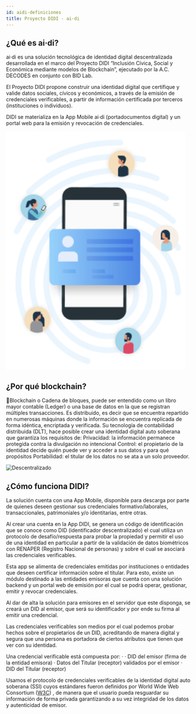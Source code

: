 ```yaml
---
id: aidi-definiciones
title: Proyecto DIDI - ai·di
---
```


## ¿Qué es ai·di?
ai·di es una solución tecnológica de identidad digital descentralizada desarrollada en el marco del Proyecto DIDI “Inclusión Cívica, Social y Económica mediante modelos de Blockchain”, ejecutado por la A.C. DECODES en conjunto con BID Lab.

El Proyecto DIDI propone construir una identidad digital que certifique y valide datos sociales, cívicos y económicos, a través de la emisión de credenciales verificables, a partir de información certificada por terceros (instituciones o individuos). 

DIDI se materializa en la App Mobile ai·di (portadocumentos digital) y un portal web para la emisión y revocación de credenciales.

![Credenciales](./images/credenciales.png)

## ¿Por qué blockchain?
Blockchain o Cadena de bloques, puede ser entendido como un libro mayor contable (Ledger) o una base de datos en la que se registran múltiples transacciones. Es distribuido, es decir que se encuentra repartido en numerosas máquinas donde la información se encuentra replicada de forma idéntica, encriptada y verificada. Su tecnología de contabilidad distribuida (DLT), hace posible crear una identidad digital auto soberana que garantiza los requisitos de:
Privacidad: la información permanece protegida contra la divulgación no intencional
Control: el propietario de la identidad decide quién puede ver y acceder a sus datos y para qué propósitos
Portabilidad: el titular de los datos no se ata a un solo proveedor.

![Descentralizado](./images/descentralizar.png)

## ¿Cómo funciona DIDI?
La solución cuenta con una App Mobile, disponible para descarga por parte de quienes deseen gestionar sus credenciales formativo/laborales, transaccionales, patrimoniales y/o identitarias, entre otras.

Al crear una cuenta en la App DIDI, se genera un código de identificación que se conoce como DID (identificador descentralizado) el cual utiliza un protocolo de desafío/respuesta para probar la propiedad y permitir el uso de una identidad en particular a partir de la validación de datos biométricos con RENAPER (Registro Nacional de personas) y sobre el cual se asociará las credenciales verificables. 

Esta app se alimenta de credenciales emitidas por instituciones o entidades que deseen certificar información sobre el titular. Para esto, existe un módulo destinado a las entidades emisoras que cuenta con una solución backend y un portal web de emisión por el cual se podrá operar, gestionar, emitir y revocar credenciales.

Al dar de alta la solución para emisores en el servidor que este disponga,  se creará un DID al emisor, que será su identificador y por ende su firma al emitir una credencial.

Las credenciales verificables son medios por el cual podemos probar hechos sobre el propietarios de un DID, acreditando de manera digital y segura que una persona es portadora de ciertos atributos que tienen que ver con su identidad.

Una credencial verificable está compuesta por:
·	· DID del emisor (firma de la entidad emisora)
	· Datos del Titular (receptor) validados por el emisor
	· DID del Titular (receptor)

Usamos el protocolo de credenciales verificables de la identidad digital auto soberana (SSI) cuyos estándares fueron definidos por World Wide Web Consortium ([W3C](https://w3c.github.io/vc-data-model/)) , de manera que el usuario pueda resguardar su información de forma privada garantizando a su vez integridad de los datos y autenticidad de emisor.